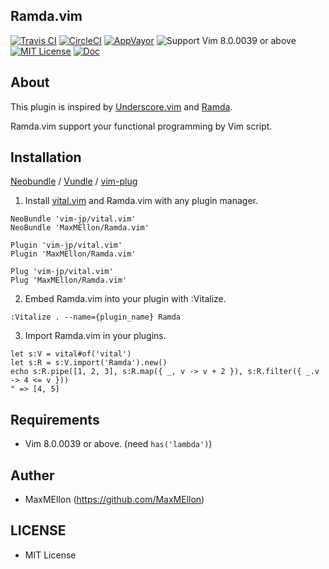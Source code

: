Ramda.vim
---
[![Travis CI](https://img.shields.io/travis/MaxMEllon/Ramda.vim/master.svg?style=flat-square&label=Travis%20CI)](https://travis-ci.org/MaxMEllon/Ramda.vim)
[![CircleCI](https://img.shields.io/circleci/project/github/MaxMEllon/Ramda.vim/master.svg?style=flat-square&label=Circle%20CI)](https://circleci.com/gh/MaxMEllon/Ramda.vim)
[![AppVayor](https://img.shields.io/appveyor/ci/gruntjs/grunt/master.svg?style=flat-square&label=AppVeyor)](https://ci.appveyor.com/project/MaxMEllon/ramda-vim)
![Support Vim 8.0.0039 or above](https://img.shields.io/badge/support-Vim%208.0.0039%20or%20above-yellowgreen.svg?style=flat-square)
[![MIT License](https://img.shields.io/badge/license-MIT-blue.svg?style=flat-square)](LICENSE)
[![Doc](https://img.shields.io/badge/doc%20-%3Ah%20vim--fzy--rails-red.svg?style=flat-square)](./doc/Ramda.vim.txt)

About
---

This plugin is inspired by [Underscore.vim](https://github.com/haya14busa/underscore.vim) and [Ramda](http://ramdajs.com``).

Ramda.vim support your functional programming by Vim script.

Installation
---

[Neobundle](https://github.com/Shougo/neobundle.vim) / [Vundle](https://github.com/gmarik/Vundle.vim) / [vim-plug](https://github.com/junegunn/vim-plug)

1. Install [vital.vim](https://github.com/vim-jp/vital.vim) and Ramda.vim with any plugin manager.

```vim
NeoBundle 'vim-jp/vital.vim'
NeoBundle 'MaxMEllon/Ramda.vim'

Plugin 'vim-jp/vital.vim'
Plugin 'MaxMEllon/Ramda.vim'

Plug 'vim-jp/vital.vim'
Plug 'MaxMEllon/Ramda.vim'
```

2. Embed Ramda.vim into your plugin with :Vitalize.

```vim
:Vitalize . --name={plugin_name} Ramda
```

3. Import Ramda.vim in your plugins.

```vim
let s:V = vital#of('vital')
let s:R = s:V.import('Ramda').new()
echo s:R.pipe([1, 2, 3], s:R.map({ _, v -> v + 2 }), s:R.filter({ _.v -> 4 <= v }))
" => [4, 5]
```


Requirements
---
- Vim 8.0.0039 or above. (need `has('lambda')`)

Auther
---
- MaxMEllon (https://github.com/MaxMEllon)

LICENSE
---

- MIT License
